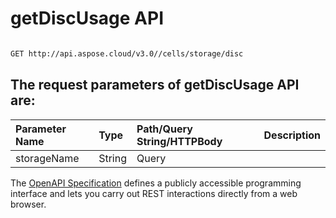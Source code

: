 # **getDiscUsage API**

 

```bash

GET http://api.aspose.cloud/v3.0//cells/storage/disc

```

## The request parameters of **getDiscUsage** API are: 

| Parameter Name | Type | Path/Query String/HTTPBody | Description | 
| :- | :- | :- |:- | 
|storageName|String|Query||


The [OpenAPI Specification](https://reference.aspose.cloud/cells/#/StorageController/GetDiscUsage) defines a publicly accessible programming interface and lets you carry out REST interactions directly from a web browser.
